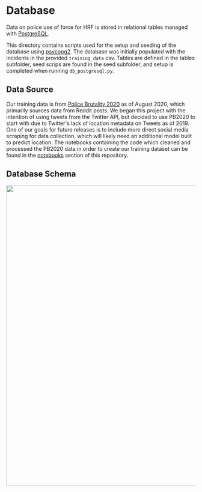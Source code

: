 # Database

Data on police use of force for HRF is stored in relational tables managed with [PostgreSQL](https://www.postgresql.org). 

This directory contains scripts used for the setup and seeding of the database using [psycopg2](https://www.psycopg.org/docs/). The database was initially populated with the incidents in the provided `training_data` csv. Tables are defined in the tables subfolder, seed scrips are found in the seed subfolder, and setup is completed when running `db_postgresql.py`. 

## Data Source 

Our training data is from [Police Brutality 2020](https://github.com/2020PB/police-brutality) as of August 2020, which primarily sources data from Reddit posts. We began this project with the intention of using tweets from the Twitter API, but decided to use PB2020 to start with due to Twitter's lack of location metadata on Tweets as of 2019. One of our goals for future releases is to include more direct social media scraping for data collection, which will likely need an additional model built to predict location. The notebooks containing the code which cleaned and processed the PB2020 data in order to create our training dataset can be found in the [notebooks](./notebooks/) section of this repository.

## Database Schema

<img src="https://raw.githubusercontent.com/Lambda-School-Labs/Labs25-Human_Rights_First-TeamC-DS/main/dbsetup/DB_Schema.png" width = "800">
